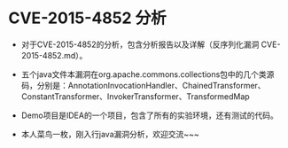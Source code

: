 #  CVE-2015-4852 分析

- 对于CVE-2015-4852的分析，包含分析报告以及详解（反序列化漏洞 CVE-2015-4852.md）。

- 五个java文件本漏洞在org.apache.commons.collections包中的几个类源码，分别是：AnnotationInvocationHandler、ChainedTransformer、ConstantTransformer、InvokerTransformer、TransformedMap
- Demo项目是IDEA的一个项目，包含了所有的实验环境，还有测试的代码。
- 本人菜鸟一枚，刚入行java漏洞分析，欢迎交流~~~